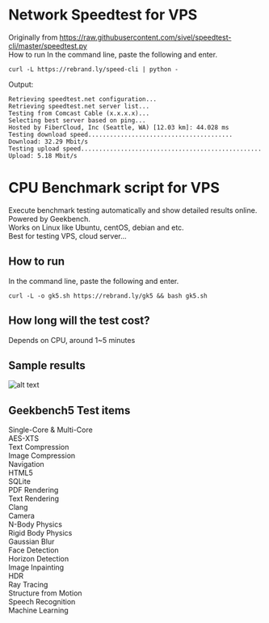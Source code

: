 # Network Speedtest for VPS
Originally from https://raw.githubusercontent.com/sivel/speedtest-cli/master/speedtest.py<br>
How to run
In the command line, paste the following and enter.
```
curl -L https://rebrand.ly/speed-cli | python -
```
Output:
```
Retrieving speedtest.net configuration...
Retrieving speedtest.net server list...
Testing from Comcast Cable (x.x.x.x)...
Selecting best server based on ping...
Hosted by FiberCloud, Inc (Seattle, WA) [12.03 km]: 44.028 ms
Testing download speed........................................
Download: 32.29 Mbit/s
Testing upload speed..................................................
Upload: 5.18 Mbit/s
```

# CPU Benchmark script for VPS
Execute benchmark testing automatically and show detailed results online. 
Powered by Geekbench.<br>
Works on Linux like Ubuntu, centOS, debian and etc.<br>
Best for testing VPS, cloud server...
## How to run
In the command line, paste the following and enter.
```
curl -L -o gk5.sh https://rebrand.ly/gk5 && bash gk5.sh
```
## How long will the test cost?
Depends on CPU, around 1~5 minutes

## Sample results
![alt text](https://github.com/mikeyang01/benchmark-script/blob/master/gb5-sample.jpg)
## Geekbench5 Test items
Single-Core & Multi-Core
  <br> AES-XTS
  <br> Text Compression
  <br> Image Compression
  <br> Navigation
  <br> HTML5
  <br> SQLite
  <br> PDF Rendering
  <br> Text Rendering
  <br> Clang
  <br> Camera
  <br> N-Body Physics
  <br> Rigid Body Physics
  <br> Gaussian Blur
  <br> Face Detection
  <br> Horizon Detection
  <br> Image Inpainting
  <br> HDR
  <br> Ray Tracing
  <br> Structure from Motion
  <br> Speech Recognition
  <br> Machine Learning

